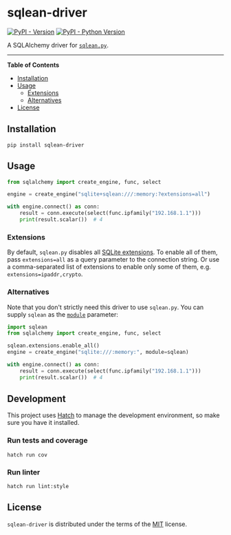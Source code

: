 # sqlean-driver

[![PyPI - Version](https://img.shields.io/pypi/v/sqlean-driver.svg)](https://pypi.org/project/sqlean-driver)
[![PyPI - Python Version](https://img.shields.io/pypi/pyversions/sqlean-driver.svg)](https://pypi.org/project/sqlean-driver)

A SQLAlchemy driver for [`sqlean.py`](https://github.com/nalgeon/sqlean.py).

-----

**Table of Contents**

- [Installation](#installation)
- [Usage](#usage)
  - [Extensions](#extensions)
  - [Alternatives](#alternatives)
- [License](#license)

## Installation

```console
pip install sqlean-driver
```

## Usage

```python
from sqlalchemy import create_engine, func, select

engine = create_engine("sqlite+sqlean:///:memory:?extensions=all")

with engine.connect() as conn:
    result = conn.execute(select(func.ipfamily("192.168.1.1")))
    print(result.scalar())  # 4
```

### Extensions

By default, `sqlean.py` disables all [SQLite extensions](https://github.com/nalgeon/sqlean.py#extensions). To enable all of them, pass `extensions=all` as a query parameter to the connection string. Or use a comma-separated list of extensions to enable only some of them, e.g. `extensions=ipaddr,crypto`.

### Alternatives

Note that you don't strictly need this driver to use `sqlean.py`. You can supply `sqlean` as the [`module`](https://docs.sqlalchemy.org/en/20/core/engines.html#sqlalchemy.create_engine.params.module) parameter:

```python
import sqlean
from sqlalchemy import create_engine, func, select

sqlean.extensions.enable_all()
engine = create_engine("sqlite:///:memory:", module=sqlean)

with engine.connect() as conn:
    result = conn.execute(select(func.ipfamily("192.168.1.1")))
    print(result.scalar())  # 4
```

## Development

This project uses [Hatch](https://hatch.pypa.io/) to manage the development environment, so make sure you have it installed.

### Run tests and coverage

```console
hatch run cov
```

### Run linter

```console
hatch run lint:style
```

## License

`sqlean-driver` is distributed under the terms of the [MIT](https://spdx.org/licenses/MIT.html) license.
